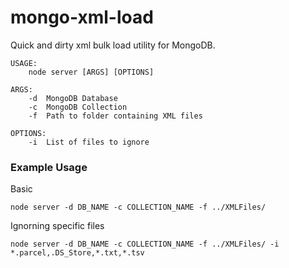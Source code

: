 # mongo-xml-load

Quick and dirty xml bulk load utility for MongoDB.

```
USAGE:
    node server [ARGS] [OPTIONS]

ARGS:
    -d  MongoDB Database
    -c  MongoDB Collection
    -f  Path to folder containing XML files
    
OPTIONS:
    -i  List of files to ignore
```

### Example Usage

Basic
```
node server -d DB_NAME -c COLLECTION_NAME -f ../XMLFiles/
```

Ignorning specific files
```
node server -d DB_NAME -c COLLECTION_NAME -f ../XMLFiles/ -i *.parcel,.DS_Store,*.txt,*.tsv
```

